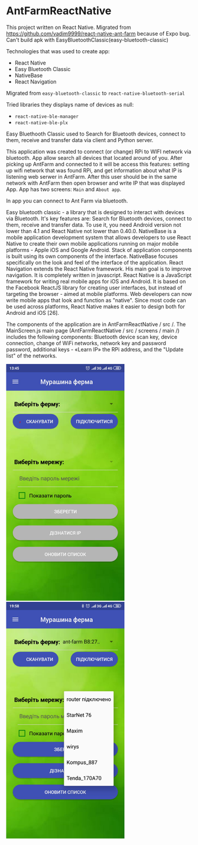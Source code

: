 # AntFarmReactNative

This project written on React Native. Migrated from https://github.com/vadim9999/react-native-ant-farm because of Expo bug. Can't build apk with EasyBluetoothClassic(easy-bluetooth-classic)

Technologies that was used to create app:
- React Native
- Easy Bluetooth Classic 
- NativeBase
- React Navigation

Migrated from `easy-bluetooth-classic` to `react-native-bluetooth-serial`

Tried libraries they displays name of devices as null:
- `react-native-ble-manager`
- `react-native-ble-plx` 

Easy Bluethooth Classic used to Search for Bluetooth devices, connect to them, receive and transfer data via client and Python server.

This application was created to connect (or change) RPi to WIFI network via bluetooth. App allow search all devices that located around of you. After picking up AntFarm and connected to it will be access this features: setting up wifi network that was found RPi, and get information about what IP is listening web serwer in AntFarm. After this user should be in the same network with AntFarm then open browser and write IP that was displayed App. App has two screens: `Main` and `About app`.

In app you can connect to Ant Farm via bluetooth.  

Easy bluetooth classic - a library that is designed to interact with devices via Bluetooth. It's key features are: Search for Bluetooth devices, connect to them, receive and transfer data. To use it, you need Android version not lower than 4.1 and React Native not lower than 0.40.0.
NativeBase is a mobile application development system that allows developers to use React Native to create their own mobile applications running on major mobile platforms - Apple iOS and Google Android. Stack of application components is built using its own components of the interface. NativeBase focuses specifically on the look and feel of the interface of the application.
React Navigation extends the React Native framework. His main goal is to improve navigation. It is completely written in javascript.
React Native is a JavaScript framework for writing real mobile apps for iOS and Android. It is based on the Facebook ReactJS library for creating user interfaces, but instead of targeting the browser - aimed at mobile platforms. Web developers can now write mobile apps that look and function as "native". Since most code can be used across platforms, React Native makes it easier to design both for Android and iOS [26].

The components of the application are in AntFarmReactNative / src /. The MainScreen.js main page (AntFarmReactNative / src / screens / main /) includes the following components: Bluetooth device scan key, device connection, change of WiFi networks, network key and password password, additional keys - «Learn IP» the RPi address, and the "Update list" of the networks.

<img src = "https://github.com/vadim9999/AntFarmReactNative/blob/master/screenshots/app1.png"  height="640" width="320" >
<img src = "https://github.com/vadim9999/AntFarmReactNative/blob/master/screenshots/app2.png"  height="640" width="320" >
